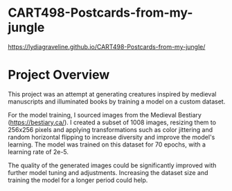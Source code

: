 # CART498-Postcards-from-my-jungle
https://lydiagraveline.github.io/CART498-Postcards-from-my-jungle/ 

# Project Overview

This project was an attempt at generating creatures inspired by medieval manuscripts and illuminated books by training a model on a custom dataset.

For the model training, I sourced images from the Medieval Bestiary (https://bestiary.ca/). I created a subset of 1008 images, resizing them to 256x256 pixels and applying transformations such as color jittering and random horizontal flipping to increase diversity and improve the model's learning. The model was trained on this dataset for 70 epochs, with a learning rate of 2e-5.

The quality of the generated images could be significantly improved with further model tuning and adjustments. Increasing the dataset size and training the model for a longer period could help.


